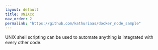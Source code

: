 ```yaml
---
layout: default
title: UNIXcc
nav_order: 2
permalink: "https://github.com/kathuriaas/docker_node_sample"
---
```


UNIX shell scripting can be used to automate anything is integrated with every other code.
